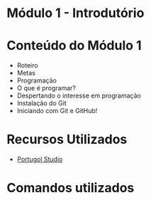 # Módulo 1 - Introdutório

# Conteúdo do Módulo 1
* Roteiro * Metas
* Programação* O que é programar?* Despertando o interesse em programação* Instalação do Git* Iniciando com Git e GitHub!

# Recursos Utilizados

* [Portugol Studio](https://sourceforge.net/projects/portugolstudio/)

# Comandos utilizados